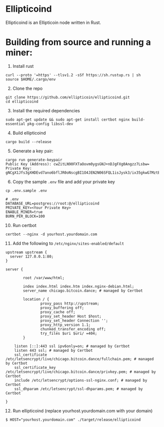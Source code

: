 Ellipticoind
==========

Ellipticoind is an Ellipticoin node written in Rust.


Building from source and running a miner:
==========================
1. Install rust

```
curl --proto '=https' --tlsv1.2 -sSf https://sh.rustup.rs | sh
source $HOME/.cargo/env
```

2. Clone the repo

```
git clone https://github.com/ellipticoin/ellipticoind.git
cd ellipticoind
```


3. Install the required dependencies

```
sudo apt-get update && sudo apt-get install certbot nginx build-essential pkg-config libssl-dev
```
4. Build  ellipticoind
```
cargo build --release
```
5. Generate a key pair:
```
cargo run generate-keypair
Public Key (Address): cwZitLN90FXTaOovm0ygsGNJ+nDJgFXg0Angzz7Lsbw=
Private Key: gNCgX1Jfs3gXHDEvd7ano6bflJR0oNscgBI1O4JEN2N06SFQL1isJysk3/ix35gkwG7MztBrGv2iO/q2Th7SnQ==
```

6. Copy the sample `.env` file and add your private key

```
cp .env.sample .env
```

```
# .env
DATABASE_URL=postgres://root:@/ellipticoind
PRIVATE_KEY=<Your Private Key>
ENABLE_MINER=true
BURN_PER_BLOCK=100
```

10. Run certbot
```
certbot --nginx -d yourhost.yourdomain.com
```
11. Add the following to `/etc/nginx/sites-enabled/default`
```
upstream upstream {
  server 127.0.0.1:80;
}

server {

        root /var/www/html;

        index index.html index.htm index.nginx-debian.html;
        server_name chicago.bitcoin.dance; # managed by Certbot

        location / {
                proxy_pass http://upstream;
                proxy_buffering off;
                proxy_cache off;
                proxy_set_header Host $host;
                proxy_set_header Connection '';
                proxy_http_version 1.1;
                chunked_transfer_encoding off;
                try_files $uri $uri/ =404;
        }

    listen [::]:443 ssl ipv6only=on; # managed by Certbot
    listen 443 ssl; # managed by Certbot
    ssl_certificate /etc/letsencrypt/live/chicago.bitcoin.dance/fullchain.pem; # managed by Certbot
    ssl_certificate_key /etc/letsencrypt/live/chicago.bitcoin.dance/privkey.pem; # managed by Certbot
    include /etc/letsencrypt/options-ssl-nginx.conf; # managed by Certbot
    ssl_dhparam /etc/letsencrypt/ssl-dhparams.pem; # managed by Certbot

}
```

12. Run  ellipticoind (replace yourhost.yourdomain.com with your domain)

```
$ HOST="yourhost.yourdomain.com" ./target/release/ellipticoind
```
